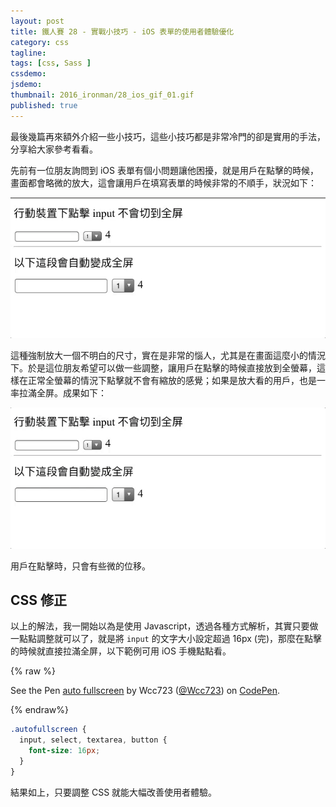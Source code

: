 ```yaml
---
layout: post
title: 鐵人賽 28 - 實戰小技巧 - iOS 表單的使用者體驗優化
category: css
tagline:
tags: [css, Sass ]
cssdemo:
jsdemo:
thumbnail: 2016_ironman/28_ios_gif_01.gif
published: true
---
```


最後幾篇再來額外介紹一些小技巧，這些小技巧都是非常冷門的卻是實用的手法，分享給大家參考看看。

<!-- more -->

先前有一位朋友詢問到 iOS 表單有個小問題讓他困擾，就是用戶在點擊的時候，畫面都會略微的放大，這會讓用戶在填寫表單的時候非常的不順手，狀況如下：

![](/images/2016_ironman/28_ios_gif_01.gif)

這種強制放大一個不明白的尺寸，實在是非常的惱人，尤其是在畫面這麼小的情況下。於是這位朋友希望可以做一些調整，讓用戶在點擊的時候直接放到全螢幕，這樣在正常全螢幕的情況下點擊就不會有縮放的感覺；如果是放大看的用戶，也是一率拉滿全屏。成果如下：

![](/images/2016_ironman/28_ios_gif_02.gif)

用戶在點擊時，只會有些微的位移。

## CSS 修正

以上的解法，我一開始以為是使用 Javascript，透過各種方式解析，其實只要做一點點調整就可以了，就是將 `input` 的文字大小設定超過 16px (完)，那麼在點擊的時候就直接拉滿全屏，以下範例可用 iOS 手機點點看。

{% raw %}
<p data-height="265" data-theme-id="0" data-slug-hash="bwAQYv" data-default-tab="html,result" data-user="Wcc723" data-embed-version="2" data-pen-title="auto fullscreen" class="codepen">See the Pen <a href="http://codepen.io/Wcc723/pen/bwAQYv/">auto fullscreen</a> by Wcc723 (<a href="http://codepen.io/Wcc723">@Wcc723</a>) on <a href="http://codepen.io">CodePen</a>.</p>
<script async src="https://production-assets.codepen.io/assets/embed/ei.js"></script>
{% endraw%}

```css
.autofullscreen {
  input, select, textarea, button {
    font-size: 16px;
  }
}
```

結果如上，只要調整 CSS 就能大幅改善使用者體驗。

